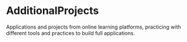 # AdditionalProjects
Applications and projects from online learning platforms, practicing with different tools and practices to build full applications.
